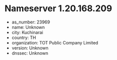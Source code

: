 # Nameserver 1.20.168.209

* as_number: 23969
* name: Unknown
* city: Kuchinarai
* country: TH
* organization: TOT Public Company Limited
* version: Unknown
* dnssec: Unknown
